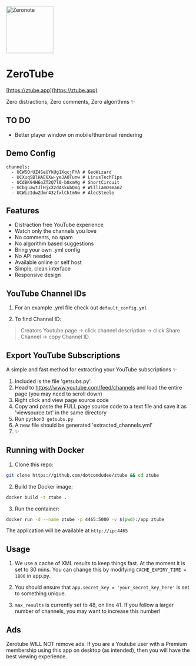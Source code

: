 <img src="https://cdn.stord.site/files/32268/youtube_1738413332.png" alt="Zeronote" width="128"/>

# ZeroTube
[https://ztube.app](https://ztube.app)

Zero distractions, Zero comments, Zero algorithms ✨

## TO DO
* Better player window on mobile/thumbnail rendering

## Demo Config
```
channels:
  - UCW5OrUZ4SeUYkUg1XqcjFYA # GeoWizard
  - UCXuqSBlHAE6Xw-yeJA0Tunw # LinusTechTips
  - UCdBK94H6oZT2Q7l0-b0xmMg # ShortCircuit
  - UCbguawtJlHjxXzdAskubQVg # WilliamOsman2
  - UCWizIdwZdmr43zfxlCktmNw # AlecSteele
```

## Features

- Distraction free YouTube experience
- Watch only the channels you love
- No comments, no spam
- No algorithm based suggestions
- Bring your own .yml config
- No API needed
- Available online or self host
- Simple, clean interface
- Responsive design

## YouTube Channel IDs

1. For an example .yml file check out `default_config.yml`

2. To find Channel ID:
> Creators Youtube page -> click channel description -> click Share Channel -> copy Channel ID.

## Export YouTube Subscriptions
A simple and fast method for extracting your YouTube subscriptions ✨

1. Included is the file 'getsubs.py'.
2. Head to https://www.youtube.com/feed/channels and load the entire page (you may need to scroll down)
3. Right click and view page source code 
4. Copy and paste the FULL page source code to a text file and save it as 'viewsource.txt' in the same directory
5. Run `python3 getsubs.py`
6. A new file should be generated 'extracted_channels.yml'
7. ✨

## Running with Docker

1. Clone this repo:
```bash
git clone https://github.com/dotcomdudee/ztube && cd ztube
```

2. Build the Docker image:
```bash
docker build -t ztube .
```

3. Run the container:
```bash
docker run -d --name ztube -p 4465:5000 -v $(pwd):/app ztube
```

The application will be available at `http://ip:4465`

## Usage

1. We use a cache of XML results to keep things fast. At the moment it is set to 30 mins. You can change this by modifying `CACHE_EXPIRY_TIME = 1800` in app.py. 

2. You should ensure that `app.secret_key = 'your_secret_key_here'` is set to something unique.

3. `max_results` is currently set to 48, on line 41. If you follow a larger number of channels, you may want to increase this number!

## Ads

Zerotube WILL NOT remove ads. If you are a Youtube user with a Premium membership using this app on desktop (as intended), then you will have the best viewing experience.
